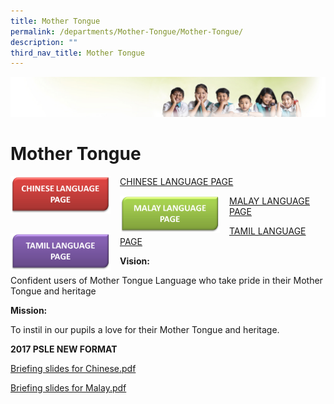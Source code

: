 ```yaml
---
title: Mother Tongue
permalink: /departments/Mother-Tongue/Mother-Tongue/
description: ""
third_nav_title: Mother Tongue
---
```

![](/images/Banner.jpg)

Mother Tongue
=============


<img src="/images/CL%20TAB.png" style="width:160px;height:60px;margin-right:15px;" align = "left">

[CHINESE LANGUAGE PAGE](/departments/Mother-Tongue/Chinese-Language/)

<img src="/images/ML%20TAB.png" style="width:160px;height:60px;margin-right:15px;" align = "left">

[MALAY LANGUAGE PAGE](/departments/Mother-Tongue/Malay-Language/)

<img src="/images/TL%20TAB.png" style="width:160px;height:60px;margin-right:15px;" align = "left">

[TAMIL LANGUAGE PAGE](/departments/Mother-Tongue/Tamil-Language/)

**Vision:**

Confident users of Mother Tongue Language who take pride in their Mother Tongue and heritage


**Mission:**

To instil in our pupils a love for their Mother Tongue and heritage.

**2017 PSLE NEW FORMAT**

[Briefing slides for Chinese.pdf](/files/Briefing%20slides%20for%20Chinese.pdf)

[Briefing slides for Malay.pdf](/files/Briefing%20slides%20for%20Malay.pdf)


